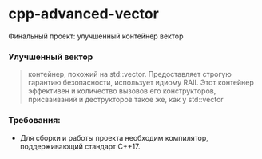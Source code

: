 # cpp-advanced-vector
Финальный проект: улучшенный контейнер вектор

### Улучшенный вектор
> контейнер, похожий на std::vector. Предоставляет строгую гарантию безопасности, использует идиому RAII. Этот контейнер эффективен и количество вызовов его конструкторов, присваиваний и деструкторов такое же, как у std::vector
### Требования:
* Для сборки и работы проекта необходим компилятор, поддерживающий стандарт C++17.
